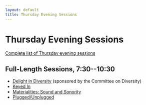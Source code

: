 ```yaml
---
layout: default
title: Thursday Evening Sessions
---
```


# Thursday Evening Sessions

[Complete list of Thursday evening sessions](complete.html)

## Full-Length Sessions, 7:30--10:30

- [Delight in Diversity](diversity.html) (sponsored by the Committee on Diversity)
- [Keyed In](keyed-in.html)
- [Materialities: Sound and Sonority](materialities.html)
- [Plugged/Unplugged](plugged-unplugged.html)
